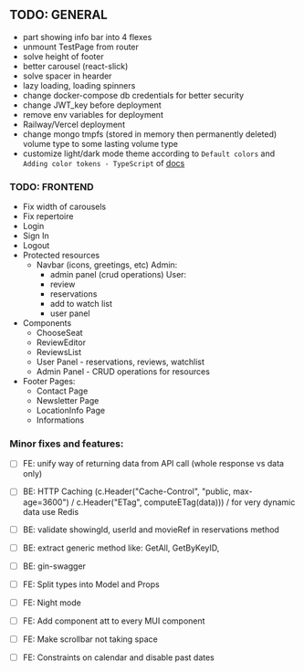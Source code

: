 ## TODO: GENERAL 
- part showing info bar into 4 flexes 
- unmount TestPage from router
- solve height of footer
- better carousel (react-slick)
- solve spacer in hearder
- lazy loading, loading spinners
- change docker-compose db credentials for better security
- change JWT_key before deployment
- remove env variables for deployment
- Railway/Vercel deployment
- change mongo tmpfs (stored in memory then permanently deleted) volume type to some lasting volume type
- customize light/dark mode theme according to `Default colors` and `Adding color tokens - TypeScript` of [docs](https://mui.com/material-ui/customization/palette/)

### TODO: FRONTEND
- Fix width of carousels
- Fix repertoire
- Login
- Sign In
- Logout
- Protected resources
	- Navbar (icons, greetings, etc)
	Admin:
		- admin panel (crud operations)
	User:
		- review
		- reservations
		- add to watch list
		- user panel
- Components
	- ChooseSeat
	- ReviewEditor
	- ReviewsList
	- User Panel - reservations, reviews, watchlist
	- Admin Panel - CRUD operations for resources
- Footer Pages:
	- Contact Page
	- Newsletter Page
	- LocationInfo Page
	- Informations
    

### Minor fixes and features:
- [ ] FE: unify way of returning data from API call (whole response vs data only)
- [ ] BE: HTTP Caching (c.Header("Cache-Control", "public, max-age=3600") / c.Header("ETag", computeETag(data))) / for very dynamic data use Redis
- [ ] BE: validate showingId, userId and movieRef in reservations method
- [ ] BE: extract generic method like: GetAll, GetByKeyID,
- [ ] BE: gin-swagger
- [ ] FE: Split types into Model and Props
- [ ] FE: Night mode
- [ ] FE: Add component att to every MUI component
- [ ] FE: Make scrollbar not taking space
- [ ] FE: Constraints on calendar and disable past dates





